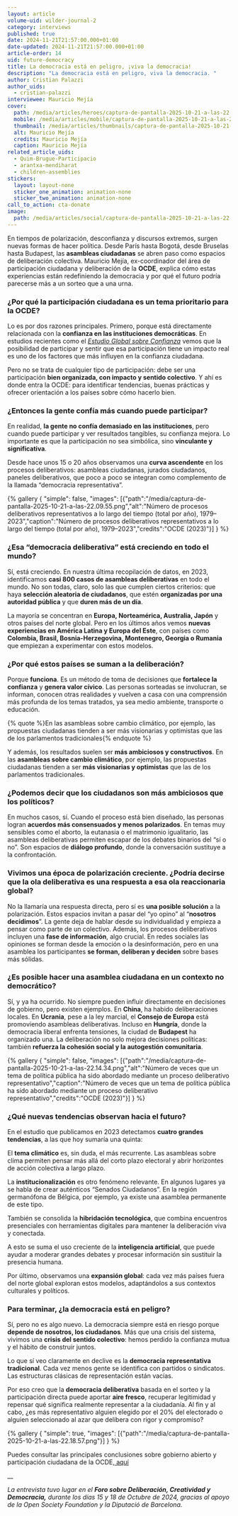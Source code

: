 ```yaml
---
layout: article
volume-uid: wilder-journal-2
category: interviews
published: true
date: 2024-11-21T21:57:00.000+01:00
date-updated: 2024-11-21T21:57:00.000+01:00
article-order: 14
uid: future-democracy
title: La democracia está en peligro, ¡viva la democracia!
description: "La democracia está en peligro, viva la democracia. "
author: Cristian Palazzi
author_uids:
  - cristian-palazzi
interviewee: Mauricio Mejía
cover:
  path: /media/articles/heroes/captura-de-pantalla-2025-10-21-a-las-22.06.22.png
  mobile: /media/articles/mobile/captura-de-pantalla-2025-10-21-a-las-22.06.22.png
  thumbnail: /media/articles/thumbnails/captura-de-pantalla-2025-10-21-a-las-22.06.22.png
  alt: Mauricio Mejía
  credits: Mauricio Mejía
  caption: Mauricio Mejía
related_article_uids:
  - Quim-Brugue-Participacio
  - arantxa-mendiharat
  - children-assemblies
stickers:
  layout: layout-none
  sticker_one_animation: animation-none
  sticker_two_animation: animation-none
call_to_action: cta-donate
image:
  path: /media/articles/social/captura-de-pantalla-2025-10-21-a-las-22.06.22.png
---
```

En tiempos de polarización, desconfianza y discursos extremos, surgen nuevas formas de hacer política. Desde París hasta Bogotá, desde Bruselas hasta Budapest, las **asambleas ciudadanas** se abren paso como espacios de deliberación colectiva. Mauricio Mejía, ex-coordinador del área de participación ciudadana y deliberación de la **OCDE**, explica cómo estas experiencias están redefiniendo la democracia y por qué el futuro podría parecerse más a un sorteo que a una urna.

### **¿Por qué la participación ciudadana es un tema prioritario para la OCDE?**

Lo es por dos razones principales. Primero, porque está directamente relacionada con la **confianza en las instituciones democráticas**. En estudios recientes como el *[Estudio Global sobre Confianza](https://www.edelman.com/es/es/trust/2025/trust-barometer)* vemos que la posibilidad de participar y sentir que esa participación tiene un impacto real es uno de los factores que más influyen en la confianza ciudadana.

Pero no se trata de cualquier tipo de participación: debe ser una participación **bien organizada, con impacto y sentido colectivo**. Y ahí es donde entra la OCDE: para identificar tendencias, buenas prácticas y ofrecer orientación a los países sobre cómo hacerlo bien.

### **¿Entonces la gente confía más cuando puede participar?**

En realidad, **la gente no confía demasiado en las instituciones**, pero cuando puede participar y ver resultados tangibles, su confianza mejora. Lo importante es que la participación no sea simbólica, sino **vinculante y significativa**.

Desde hace unos 15 o 20 años observamos una **curva ascendente** en los procesos deliberativos: asambleas ciudadanas, jurados ciudadanos, paneles deliberativos, que poco a poco se integran como complemento de la llamada “democracia representativa”.

{% gallery { "simple": false, "images": [{"path":"/media/captura-de-pantalla-2025-10-21-a-las-22.09.55.png","alt":"Número de procesos deliberativos representativos a lo largo del tiempo (total por año), 1979–2023","caption":"Número de procesos deliberativos representativos a lo largo del tiempo (total por año), 1979–2023","credits":"OCDE (2023)"}] } %}

### **¿Esa “democracia deliberativa” está creciendo en todo el mundo?**

Sí, está creciendo. En nuestra última recopilación de datos, en 2023, identificamos **casi 800 casos de asambleas deliberativas** en todo el mundo. No son todas, claro, solo las que cumplen ciertos criterios: que haya **selección aleatoria de ciudadanos**, que estén **organizadas por una autoridad pública** y que **duren más de un día**.

La mayoría se concentran en **Europa, Norteamérica, Australia, Japón** y otros países del norte global. Pero en los últimos años vemos **nuevas experiencias en América Latina y Europa del Este**, con países como **Colombia, Brasil, Bosnia-Herzegovina, Montenegro, Georgia o Rumania** que empiezan a experimentar con estos modelos.

### **¿Por qué estos países se suman a la deliberación?**

Porque **funciona**. Es un método de toma de decisiones que **fortalece la confianza** y **genera valor cívico**. Las personas sorteadas se involucran, se informan, conocen otras realidades y vuelven a casa con una comprensión más profunda de los temas tratados, ya sea medio ambiente, transporte o educación.

{% quote %}En las asambleas sobre cambio climático, por ejemplo, las propuestas ciudadanas tienden a ser más visionarias y optimistas que las de los parlamentos tradicionales{% endquote %}

Y además, los resultados suelen ser **más ambiciosos y constructivos**. En las **asambleas sobre cambio climático**, por ejemplo, las propuestas ciudadanas tienden a ser **más visionarias y optimistas** que las de los parlamentos tradicionales.

### **¿Podemos decir que los ciudadanos son más ambiciosos que los políticos?**

En muchos casos, sí. Cuando el proceso está bien diseñado, las personas logran **acuerdos más consensuados y menos polarizados**. En temas muy sensibles como el aborto, la eutanasia o el matrimonio igualitario, las asambleas deliberativas permiten escapar de los debates binarios del “sí o no”. Son espacios de **diálogo profundo**, donde la conversación sustituye a la confrontación.

### **Vivimos una época de polarización creciente. ¿Podría decirse que la ola deliberativa es una respuesta a esa ola reaccionaria global?**

No la llamaría una respuesta directa, pero sí es **una posible solución** a la polarización. Estos espacios invitan a pasar del “yo opino” al “**nosotros decidimos**”. La gente deja de hablar desde su individualidad y empieza a pensar como parte de un colectivo. Además, los procesos deliberativos incluyen una **fase de información**, algo crucial. En redes sociales las opiniones se forman desde la emoción o la desinformación, pero en una asamblea los participantes **se forman, deliberan y deciden** sobre bases más sólidas.

### **¿Es posible hacer una asamblea ciudadana en un contexto no democrático?**

Sí, y ya ha ocurrido. No siempre pueden influir directamente en decisiones de gobierno, pero existen ejemplos. En **China**, ha habido deliberaciones locales. En **Ucrania**, pese a la ley marcial, el **Consejo de Europa** está promoviendo asambleas deliberativas. Incluso en **Hungría**, donde la democracia liberal enfrenta tensiones, la ciudad de **Budapest** ha organizado una. La deliberación no solo mejora decisiones políticas: también **refuerza la cohesión social y la autogestión comunitaria**.

{% gallery { "simple": false, "images": [{"path":"/media/captura-de-pantalla-2025-10-21-a-las-22.14.34.png","alt":"Número de veces que un tema de política pública ha sido abordado mediante un proceso deliberativo representativo","caption":"Número de veces que un tema de política pública ha sido abordado mediante un proceso deliberativo representativo","credits":"OCDE (2023)"}] } %}

### **¿Qué nuevas tendencias observan hacia el futuro?**

En el estudio que publicamos en 2023 detectamos **cuatro grandes tendencias**, a las que hoy sumaría una quinta:

El **tema climático** es, sin duda, el más recurrente. Las asambleas sobre clima permiten pensar más allá del corto plazo electoral y abrir horizontes de acción colectiva a largo plazo.

La **institucionalización** es otro fenómeno relevante. En algunos lugares ya se habla de crear auténticos “Senados Ciudadanos”. En la región germanófona de Bélgica, por ejemplo, ya existe una asamblea permanente de este tipo.

También se consolida la **hibridación tecnológica**, que combina encuentros presenciales con herramientas digitales para mantener la deliberación viva y conectada.

A esto se suma el uso creciente de la **inteligencia artificial**, que puede ayudar a moderar grandes debates y procesar información sin sustituir la presencia humana.

Por último, observamos una **expansión global**: cada vez más países fuera del norte global exploran estos modelos, adaptándolos a sus contextos culturales y políticos.

### **Para terminar, ¿la democracia está en peligro?**

Sí, pero no es algo nuevo. La democracia siempre está en riesgo porque **depende de nosotros, los ciudadanos**. Más que una crisis del sistema, vivimos una **crisis del sentido colectivo**: hemos perdido la confianza mutua y el hábito de construir juntos.

Lo que sí veo claramente en declive es la **democracia representativa tradicional**. Cada vez menos gente se identifica con partidos o sindicatos. Las estructuras clásicas de representación están vacías.

Por eso creo que la **democracia deliberativa** basada en el sorteo y la participación directa puede aportar **aire fresco**, recuperar legitimidad y repensar qué significa realmente representar a la ciudadanía. Al fin y al cabo, ¿es más representativo alguien elegido por el 20% del electorado o alguien seleccionado al azar que delibera con rigor y compromiso?

{% gallery { "simple": true, "images": [{"path":"/media/captura-de-pantalla-2025-10-21-a-las-22.18.57.png"}] } %}

Puedes consultar las principales conclusiones sobre gobierno abierto y participación ciudadana de la OCDE,[ aquí](https://www.oecd.org/en/topics/open-government-and-citizen-participation.html)[](https://partaidetza.tolosa.eus/es/detalle/-/visualizarProcesos/detail/viewResults/123)

__

*La entrevista tuvo lugar en el **Foro sobre Deliberación, Creatividad y Democracia,** durante los días 15 y 18 de Octubre de 2024, gracias al apoyo de la Open Society Foundation y la Diputació de Barcelona.*
